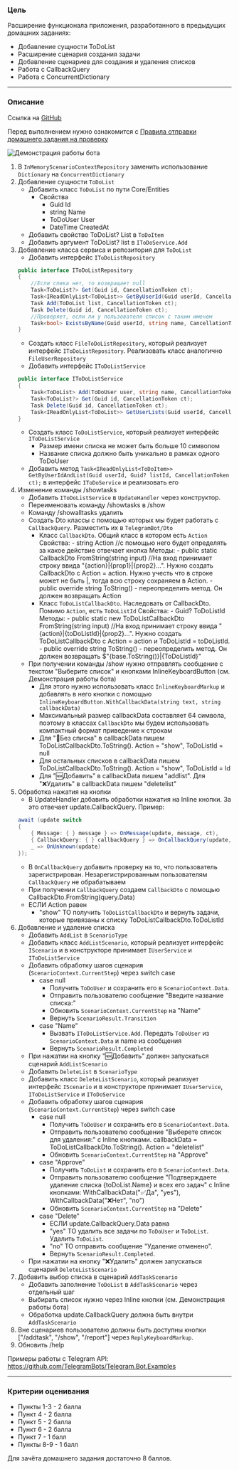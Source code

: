 ### Цель
    
Расширение функционала приложения, разработанного в предыдущих домашних заданиях:

- Добавление сущности ToDoList
- Расширение сценария создания задачи
- Добавление сценариев для создания и удаления списков
- Работа с CallbackQuery
- Работа с ConcurrentDictionary

---

### Описание

Ссылка на [GitHub](https://github.com/OTUS-NET/C-Sharp-Basic/blob/main/Homeworks/11%20%D0%A1%D0%BF%D0%B8%D1%81%D0%BA%D0%B8%20%D0%B4%D0%BB%D1%8F%20%D0%B7%D0%B0%D0%B4%D0%B0%D1%87/Task.md)

Перед выполнением нужно ознакомится с [Правила отправки домашнего задания на проверку](https://github.com/OTUS-NET/C-Sharp-Basic/blob/main/Homeworks/README.md)

![Демонстрация работы бота](Demo.gif)

1. В `InMemoryScenarioContextRepository` заменить использование `Dictionary` на `ConcurrentDictionary`
2. Добавление сущности `ToDoList`
    - Добавить класс `ToDoList` по пути Core/Entities
        - Свойства
            - Guid Id
            - string Name
            - ToDoUser User
            - DateTime CreatedAt
    - Добавить свойство ToDoList? List в `ToDoItem`
    - Добавить аргумент ToDoList? list в `IToDoService.Add`
3. Добавление класса сервиса и репозитория для `ToDoList`
    - Добавить интерфейс `IToDoListRepository`
    ```csharp
    public interface IToDoListRepository
    {
        //Если спика нет, то возвращает null
        Task<ToDoList?> Get(Guid id, CancellationToken ct);
        Task<IReadOnlyList<ToDoList>> GetByUserId(Guid userId, CancellationToken ct);
        Task Add(ToDoList list, CancellationToken ct);
        Task Delete(Guid id, CancellationToken ct);
        //Проверяет, если ли у пользователя список с таким именем
        Task<bool> ExistsByName(Guid userId, string name, CancellationToken ct);
    }
    ```
    - Создать класс `FileToDoListRepository`, который реализует интерфейс `IToDoListRepository`. Реализовать класс аналогично `FileUserRepository`
    - Добавить интерфейс `IToDoListService`
    ```csharp
    public interface IToDoListService
    {
        Task<ToDoList> Add(ToDoUser user, string name, CancellationToken ct);
        Task<ToDoList?> Get(Guid id, CancellationToken ct);
        Task Delete(Guid id, CancellationToken ct);
        Task<IReadOnlyList<ToDoList>> GetUserLists(Guid userId, CancellationToken ct);
    }
    ```
    - Создать класс `ToDoListService`, который реализует интерфейс `IToDoListService`
        - Размер имени списка не может быть больше 10 символом
        - Название списка должно быть уникально в рамках одного ToDoUser
    - Добавить метод `Task<IReadOnlyList<ToDoItem>> GetByUserIdAndList(Guid userId, Guid? listId, CancellationToken ct);` в интерфейс `IToDoService` и реализовать его
4. Изменение команды /showtasks
    - Добавить `IToDoListService` в `UpdateHandler` через конструктор.
    - Переименовать команду /showtasks в /show
    - Команду /showalltasks удалить
    - Создать Dto классы с помощью которых мы будет работать с `CallbackQuery`. Разместить их в `TelegramBot/Dto`
        - Класс `CallbackDto`. Общий класс в котором есть `Action`
            Свойства:
                - string Action //с помощью него будет определять за какое действие отвечает кнопка
            Методы:
                - public static CallbackDto FromString(string input) //На вход принимает строку ввида "{action}|{prop1}|{prop2}...". Нужно создать CallbackDto с Action = action. Нужно учесть что в строке может не быть |, тогда всю строку сохраняем в Action.
                - public override string ToString() - переопределить метод. Он должен возвращать Action
        - Класс `ToDoListCallbackDto`. Наследовать от CallbackDto. Помимо `Action`, есть `ToDoListId`
            Свойства:
                -  Guid? ToDoListId
            Методы:
                - public static new ToDoListCallbackDto FromString(string input) //На вход принимает строку ввида "{action}|{toDoListId}|{prop2}...". Нужно создать ToDoListCallbackDto с Action = action и ToDoListId = toDoListId.
                - public override string ToString() - переопределить метод. Он должен возвращать $"{base.ToString()}|{ToDoListId}"
    - При получении команды /show нужно отправлять сообщение с текстом "Выберите список" и кнопками InlineKeyboardButton (см. Демонстрация работы бота)
        - Для этого нужно использовать класс `InlineKeyboardMarkup` и добавлять в него кнопки с помощью `InlineKeyboardButton.WithCallbackData(string text, string callbackData)`
        - Максимальный размер callbackData составляет 64 символа, поэтому в классах `CallbackDto` мы будем использовать компактный формат приведение к строкам
        - Для "📌Без списка" в callbackData пишем ToDoListCallbackDto.ToString(). Action = "show", ToDoListId = null
        - Для остальных списков в callbackData пишем ToDoListCallbackDto.ToString(). Action = "show", ToDoListId = Id
        - Для "🆕Добавить" в callbackData пишем "addlist". Для "❌Удалить" в callbackData пишем "deletelist"
5. Обработка нажатия на кнопки
    - В UpdateHandler добавить обработки нажатия на Inline кнопки. За это отвечает update.CallbackQuery. Пример:
    ```csharp
    await (update switch
    {
        { Message: { } message } => OnMessage(update, message, ct),
        { CallbackQuery: { } callbackQuery } => OnCallbackQuery(update, callbackQuery, ct),
        _ => OnUnknown(update)
    });
    ```
    - В `OnCallbackQuery` добавить проверку на то, что пользователь зарегистрирован. Незарегистрированным пользователям `CallbackQuery` не обрабатываем
    - При получении `CallbackQuery` создаем `CallbackDto` с помощью CallbackDto.FromString(query.Data)
    - ЕСЛИ Action равен
        - "show" TO получить `ToDoListCallbackDto` и вернуть задачи, которые привязаны к списку ToDoListCallbackDto.ToDoListId
6. Добавление и удаление списка
    - Добавить `AddList` в `ScenarioType`
    - Добавить класс `AddListScenario`, который реализует интерфейс `IScenario` и в конструкторе принимает `IUserService` и `IToDoListService`
    - Добавить обработку шагов сценария (`ScenarioContext.CurrentStep`) через switch case
        - case null
            - Получить `ToDoUser` и сохранить его в `ScenarioContext.Data`.
            - Отправить пользователю сообщение "Введите название списка:"
            - Обновить `ScenarioContext.CurrentStep` на "Name"
            - Вернуть `ScenarioResult.Transition`
        - case "Name"
            - Вызвать `IToDoListService.Add`. Передать `ToDoUser` из `ScenarioContext.Data` и name из сообщения
            - Вернуть `ScenarioResult.Completed`
    - При нажатии на кнопку "🆕Добавить" должен запускаться сценарий `AddListScenario`
    - Добавить `DeleteList` в `ScenarioType`
    - Добавить класс `DeleteListScenario`, который реализует интерфейс `IScenario` и в конструкторе принимает `IUserService`, `IToDoListService` и `IToDoService`
    - Добавить обработку шагов сценария (`ScenarioContext.CurrentStep`) через switch case
        - case null
            - Получить `ToDoUser` и сохранить его в `ScenarioContext.Data`.
            - Отправить пользователю сообщение "Выберете список для удаления:" с Inline кнопками. callbackData = ToDoListCallbackDto.ToString(). Action = "deletelist"
            - Обновить `ScenarioContext.CurrentStep` на "Approve"
        - case "Approve"
            - Получить `ToDoList` и сохранить его в `ScenarioContext.Data`.
            - Отправить пользователю сообщение "Подтверждаете удаление списка {toDoList.Name} и всех его задач" с Inline кнопками: WithCallbackData("✅Да", "yes"), WithCallbackData("❌Нет", "no")
            - Обновить `ScenarioContext.CurrentStep` на "Delete"
        - case "Delete"
            - ЕСЛИ update.CallbackQuery.Data равна
            - "yes" ТО удалить все задачи по `ToDoUser` и `ToDoList`. Удалить `ToDoList`. 
            - "no" ТО отправить сообщение "Удаление отменено".
            - Вернуть `ScenarioResult.Completed`.
    - При нажатии на кнопку "❌Удалить" должен запускаться сценарий `DeleteListScenario`
7. Добавить выбор списка в сценарий `AddTaskScenario`
    - Добавить заполнение `ToDoList` в `AddTaskScenario` через отдельный шаг
    - Выбирать список нужно через Inline кнопки (см. Демонстрация работы бота)
    - Обработка update.CallbackQuery должна быть внутри `AddTaskScenario`
8. Вне сценариев пользователю должны быть доступны кнопки ["/addtask", "/show", "/report"] через `ReplyKeyboardMarkup`.
9. Обновить /help

Примеры работы с Telegram API: https://github.com/TelegramBots/Telegram.Bot.Examples

---

### Критерии оценивания

- Пункты 1-3 - 2 балла
- Пункт 4 - 2 балла
- Пункт 5 - 2 балла
- Пункт 6 - 2 балла
- Пункт 7 - 1 балл
- Пункты 8-9 - 1 балл

Для зачёта домашнего задания достаточно 8 баллов.